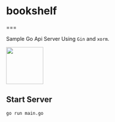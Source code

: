 # bookshelf
===

Sample Go Api Server Using `Gin` and `xorm`.

<img src="https://blog.golang.org/gopher/gopher.png" width="100px;">

## Start Server
```bash
go run main.go
```
